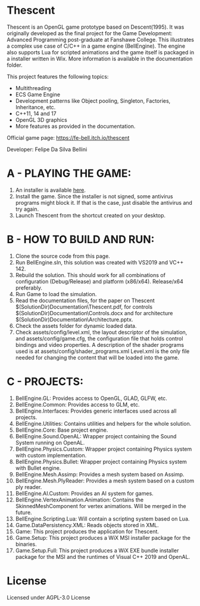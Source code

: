 # Thescent

Thescent is an OpenGL game prototype based on Descent(1995). It was originally developed as the final project for the Game Development: Advanced Programming post-graduate at Fanshawe College.
This illustrates a complex use case of C/C++ in a game engine (BellEngine).
The engine also supports Lua for scripted animations and the game itself is packaged in a installer written in Wix.
More information is available in the documentation folder.

This project features the following topics:
* Multithreading
* ECS Game Engine
* Development patterns like Object pooling, Singleton, Factories, Inheritance, etc.
* C++11, 14 and 17
* OpenGL 3D graphics
* More features as provided in the documentation.

Official game page: https://fe-bell.itch.io/thescent

Developer: Felipe Da Silva Bellini

# A - PLAYING THE GAME:
1.	An installer is available [here](https://fe-bell.itch.io/thescent).
2.	Install the game. Since the installer is not signed, some antivirus programs might block it.
	If that is the case, just disable the antivirus and try again.
3.	Launch Thescent from the shortcut created on your desktop.

# B - HOW TO BUILD AND RUN:

1.	Clone the source code from this page.
2.	Run BellEngine.sln, this solution was created with VS2019 and VC++ 142.
3.	Rebuild the solution.
	This should work for all combinations of configuration (Debug/Release) and platform (x86/x64). Release/x64 preferably.
4.	Run Game to load the simulation.
5. 	Read the documentation files, for the paper on Thescent $(SolutionDir)Documentation\Thescent.pdf, for controls $(SolutionDir)Documentation\Controls.docx and for architecture $(SolutionDir)Documentation\Architecture.pptx.
6.	Check the assets folder for dynamic loaded data.
7.	Check assets/config/level.xml, the layout descriptor of the simulation, and assets/config/game.cfg, the configuration 
	file that holds control bindings and video properties. A description of the shader programs used is at assets/config/shader_programs.xml
	Level.xml is the only file needed for changing the content that will be loaded into the game.

# C - PROJECTS:

1.	BellEngine.GL:
	Provides access to OpenGL, GLAD, GLFW, etc.
2.	BellEngine.Common:
	Provides access to GLM, etc.
3.	BellEngine.Interfaces:
	Provides generic interfaces used across all projects.
4.	BellEngine.Utilities:
	Contains utilities and helpers for the whole solution.
5.	BellEngine.Core:
	Base project engine.
6.	BellEngine.Sound.OpenAL:
	Wrapper project containing the Sound System running on OpenAL.
7.	BellEngine.Physics.Custom:
	Wrapper project containing Physics system with custom implementation.
8.	BellEngine.Physics.Bullet:
	Wrapper project containing Physics system with Bullet engine.
9.	BellEngine.Mesh.Assimp:
	Provides a mesh system based on Assimp.
10.	BellEngine.Mesh.PlyReader:
	Provides a mesh system based on a custom ply reader.
11.	BellEngine.AI.Custom:
	Provides an AI system for games.
12.	BellEngine.VertexAnimation.Animation:
	Contains the SkinnedMeshComponent for vertex animations. Will be merged in the future.	
13.	BellEngine.Scripting.Lua:
	Will contain a scripting system based on Lua.
14.	Game.DataPersistency.XML:
	Reads objects stored in XML.
15.	Game:
	This project produces the application for Thescent.
16. Game.Setup: 
	This project produces a WiX MSI installer package for the binaries.
17. Game.Setup.Full: 
	This project produces a WiX EXE bundle installer package for the MSI and the runtimes of Visual C++ 2019 and OpenAL.

# License
Licensed under AGPL-3.0 License
